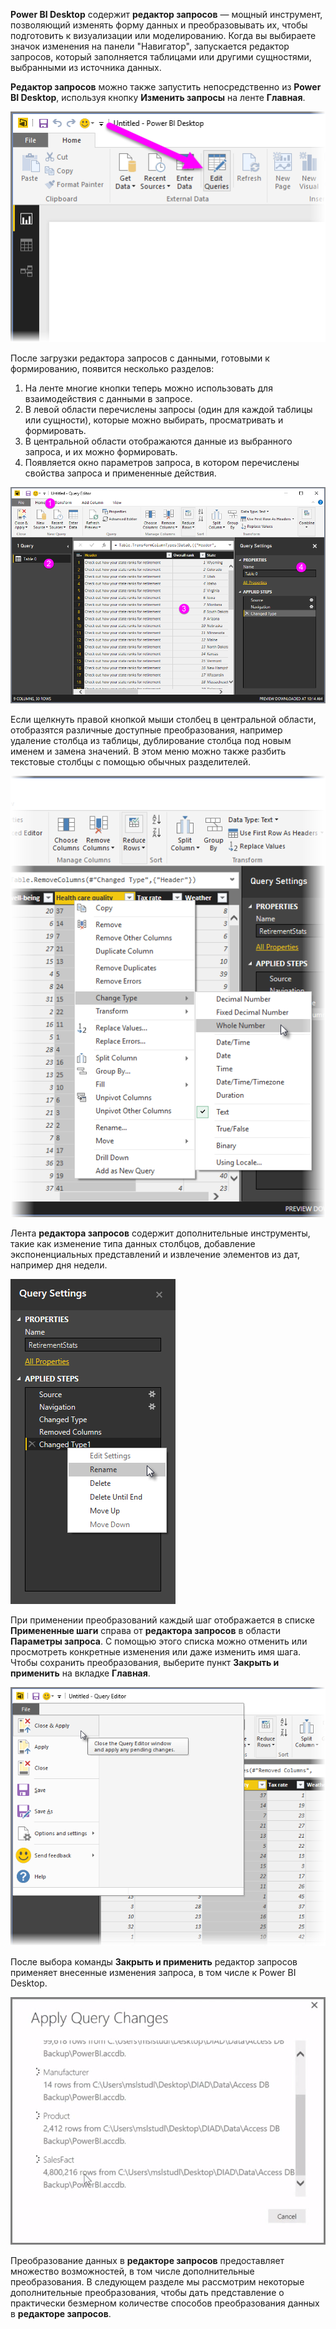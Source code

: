 **Power BI Desktop** содержит **редактор запросов** — мощный инструмент, позволяющий изменять форму данных и преобразовывать их, чтобы подготовить к визуализации или моделированию. Когда вы выбираете значок изменения на панели "Навигатор", запускается редактор запросов, который заполняется таблицами или другими сущностями, выбранными из источника данных.

**Редактор запросов** можно также запустить непосредственно из **Power BI Desktop**, используя кнопку **Изменить запросы** на ленте **Главная**.

![](media/1-3-clean-and-transform-data-with-query-editor/1-3_1.png)

После загрузки редактора запросов с данными, готовыми к формированию, появится несколько разделов:

1. На ленте многие кнопки теперь можно использовать для взаимодействия с данными в запросе.
2. В левой области перечислены запросы (один для каждой таблицы или сущности), которые можно выбирать, просматривать и формировать.
3. В центральной области отображаются данные из выбранного запроса, и их можно формировать.
4. Появляется окно параметров запроса, в котором перечислены свойства запроса и примененные действия.

![](media/1-3-clean-and-transform-data-with-query-editor/1-3_2.png)

Если щелкнуть правой кнопкой мыши столбец в центральной области, отобразятся различные доступные преобразования, например удаление столбца из таблицы, дублирование столбца под новым именем и замена значений. В этом меню можно также разбить текстовые столбцы с помощью обычных разделителей.

![](media/1-3-clean-and-transform-data-with-query-editor/1-3_3.png)

Лента **редактора запросов** содержит дополнительные инструменты, такие как изменение типа данных столбцов, добавление экспоненциальных представлений и извлечение элементов из дат, например дня недели.

![](media/1-3-clean-and-transform-data-with-query-editor/1-3_4.png)

При применении преобразований каждый шаг отображается в списке **Примененные шаги** справа от **редактора запросов** в области **Параметры запроса**. С помощью этого списка можно отменить или просмотреть конкретные изменения или даже изменить имя шага. Чтобы сохранить преобразования, выберите пункт **Закрыть и применить** на вкладке **Главная**.

![](media/1-3-clean-and-transform-data-with-query-editor/1-3_5.png)

После выбора команды **Закрыть и применить** редактор запросов применяет внесенные изменения запроса, в том числе к Power BI Desktop.

![](media/1-3-clean-and-transform-data-with-query-editor/1-3_6.png)

Преобразование данных в **редакторе запросов** предоставляет множество возможностей, в том числе дополнительные преобразования. В следующем разделе мы рассмотрим некоторые дополнительные преобразования, чтобы дать представление о практически безмерном количестве способов преобразования данных в **редакторе запросов**.

